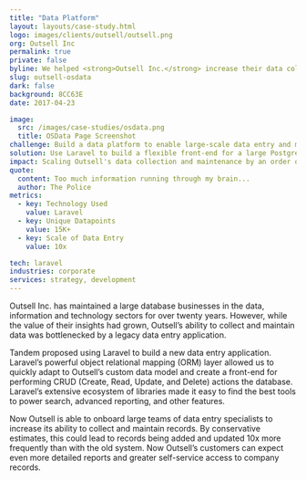 ```yaml
---
title: "Data Platform"
layout: layouts/case-study.html
logo: images/clients/outsell/outsell.png
org: Outsell Inc
permalink: true
private: false
byline: We helped <strong>Outsell Inc.</strong> increase their data collection abilities by an order of magnitude with Laravel.
slug: outsell-osdata
dark: false
background: 8CC63E
date: 2017-04-23

image:
  src: /images/case-studies/osdata.png
  title: OSData Page Screenshot
challenge: Build a data platform to enable large-scale data entry and machine learning-driven insights.
solution: Use Laravel to build a flexible front-end for a large Postgres DB.
impact: Scaling Outsell's data collection and maintenance by an order of magnitude.
quote:
  content: Too much information running through my brain...
  author: The Police
metrics:
  - key: Technology Used
    value: Laravel
  - key: Unique Datapoints
    value: 15K+
  - key: Scale of Data Entry
    value: 10x

tech: laravel
industries: corporate
services: strategy, development
---
```


Outsell Inc. has maintained a large database businesses in the data, information and technology sectors for over twenty years. However, while the value of their insights had grown, Outsell’s ability to collect and maintain data was bottlenecked by a legacy data entry application.

Tandem proposed using Laravel to build a new data entry application. Laravel’s powerful object relational mapping (ORM) layer allowed us to quickly adapt to Outsell’s custom data model and create a front-end for performing CRUD (Create, Read, Update, and Delete) actions the database. Laravel’s extensive ecosystem of libraries made it easy to find the best tools to power search, advanced reporting, and other features.

Now Outsell is able to onboard large teams of data entry specialists to increase its ability to collect and maintain records. By conservative estimates, this could lead to records being added and updated 10x more frequently than with the old system. Now Outsell’s customers can expect even more detailed reports and greater self-service access to company records.

